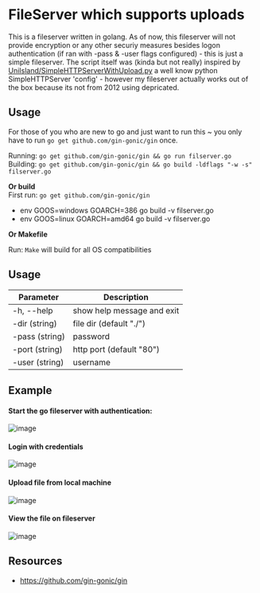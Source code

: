 # FileServer which supports uploads 

This is a fileserver written in golang. As of now, this fileserver will not provide encryption or any other securiy measures besides  logon authentication (if ran with -pass & -user flags configured) - this is just a simple fileserver. The script itself was (kinda but not really) inspired by [UniIsland/SimpleHTTPServerWithUpload.py](https://gist.github.com/UniIsland/3346170) a well know python SimpleHTTPServer 'config' - however my fileserver actually works out of the box because its not from 2012 using depricated. 

Usage
------------
For those of you who are new to go and just want to run this ~ you only have to run `go get github.com/gin-gonic/gin` once.    

Running: `go get github.com/gin-gonic/gin && go run filserver.go`   
Building: `go get github.com/gin-gonic/gin && go build -ldflags "-w -s" filserver.go`    

**Or build**     
First run: `go get github.com/gin-gonic/gin`    
*   env GOOS=windows GOARCH=386 go build -v filserver.go
*   env GOOS=linux GOARCH=amd64 go build -v filserver.go

**Or Makefile**

Run: `Make` will build for all OS compatibilities 

Usage  
----------

|Parameter     |Description  |
|-----------    |-------------------------------------------------------|
|-h, --help     | show help message and exit                            |
|-dir (string)  | file dir (default "./")                               |
|-pass (string) | password                                              |
|-port (string) | http port (default "80")                              |
|-user (string) | username                                              |


Example
----------

#### Start the go fileserver with authentication:  
![image](https://user-images.githubusercontent.com/25066959/74278421-32b37700-4ce7-11ea-9233-009e0ce04d88.png)    

#### Login with credentials 
![image](https://user-images.githubusercontent.com/25066959/74278357-157ea880-4ce7-11ea-819a-3df1ddd970f7.png)     

#### Upload file from local machine
![image](https://user-images.githubusercontent.com/25066959/74277255-33e3a480-4ce5-11ea-8479-36177eca439a.png)    

#### View the file on fileserver
![image](https://user-images.githubusercontent.com/25066959/74278609-7c9c5d00-4ce7-11ea-8e71-99e8971f81ac.png)


Resources
---------

-  https://github.com/gin-gonic/gin
